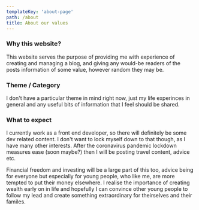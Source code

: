 ```yaml
---
templateKey: 'about-page'
path: /about
title: About our values
---
```


### Why this website?

This website serves the purpose of providing me with experience of creating and managing a blog, and giving any would-be readers of the posts information of some value, however random they may be.

### Theme / Category

I don't have a particular theme in mind right now, just my life experinces in general and any useful bits of information that I feel should be shared.

### What to expect

I currently work as a front end developer, so there will definitely be some dev related content. I don't want to lock myself down to that though, as I have many other interests. After the coronavirus pandemic lockdown measures ease (soon maybe?) then I will be posting travel content, advice etc.

Financial freedom and investing will be a large part of this too, advice being for everyone but especially for young people, who like me, are more tempted to put their money elsewhere. I realise the importance of creating wealth early on in life and hopefully I can convince other young people to follow my lead and create something extraordinary for theirselves and their familes.
